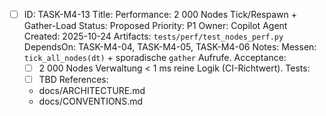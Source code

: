 - [ ] ID: TASK-M4-13
  Title: Performance: 2 000 Nodes Tick/Respawn + Gather-Load
  Status: Proposed
  Priority: P1
  Owner: Copilot Agent
  Created: 2025-10-24
  Artifacts: `tests/perf/test_nodes_perf.py`
  DependsOn: TASK-M4-04, TASK-M4-05, TASK-M4-06
  Notes:
  Messen: `tick_all_nodes(dt)` + sporadische `gather` Aufrufe.
  Acceptance:
  - [ ] 2 000 Nodes Verwaltung < 1 ms reine Logik (CI-Richtwert).
  Tests:
  - [ ] TBD
  References:
  - docs/ARCHITECTURE.md
  - docs/CONVENTIONS.md

